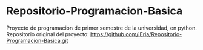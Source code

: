 # Repositorio-Programacion-Basica
Proyecto de programacion de primer semestre de la universidad, en python. 
Repositorio original del proyecto: https://github.com/iEria/Repositorio-Programacion-Basica.git 
